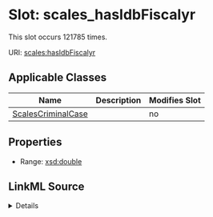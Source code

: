 

# Slot: scales_hasIdbFiscalyr




This slot occurs 121785 times.


URI: [scales:hasIdbFiscalyr](http://schemas.scales-okn.org/rdf/scales#hasIdbFiscalyr)



<!-- no inheritance hierarchy -->





## Applicable Classes

| Name | Description | Modifies Slot |
| --- | --- | --- |
| [ScalesCriminalCase](../classes/ScalesCriminalCase.md) |  |  no  |







## Properties

* Range: [xsd:double](http://www.w3.org/2001/XMLSchema#double)







## LinkML Source

<details>

```yaml
name: scales_hasIdbFiscalyr
from_schema: okns:scales-kg
rank: 1000
slot_uri: scales:hasIdbFiscalyr
alias: scales_hasIdbFiscalyr
domain_of:
- scales_CriminalCase
range: double

```
</details>